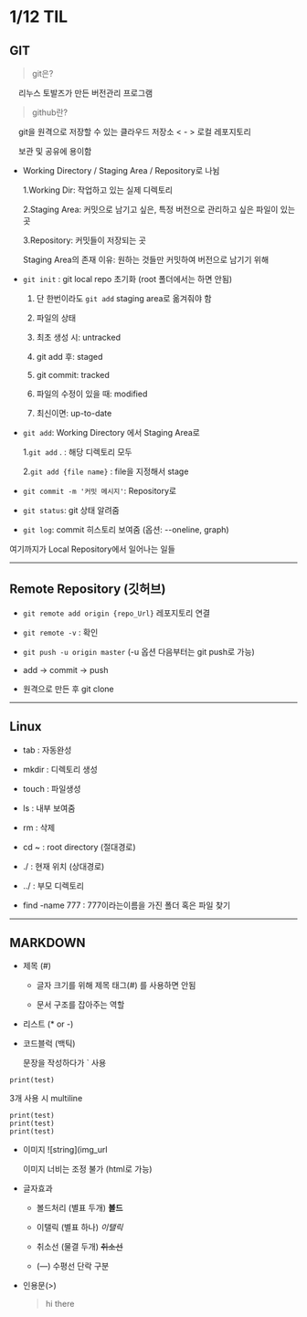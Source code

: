 # 1/12 TIL

## GIT

> git은?

    리누스 토발즈가 만든 버전관리 프로그램

> github란?

    git을 원격으로 저장할 수 있는 클라우드 저장소 < - > 로컬 레포지토리

    보관 및 공유에 용이함

- Working Directory / Staging Area / Repository로 나뉨
  
  1.Working Dir: 작업하고 있는 실제 디렉토리
  
  2.Staging Area: 커밋으로 남기고 싶은, 특정 버전으로 관리하고 싶은 파일이 있는 곳
  
  3.Repository: 커밋들이 저장되는 곳
  
  Staging Area의 존재 이유: 원하는 것들만 커밋하여 버전으로 남기기 위해
  

- `git init` : git local repo 초기화 (root 폴더에서는 하면 안됨)
  
  1. 단 한번이라도 `git add` staging area로 옮겨줘야 함
    
  2. 파일의 상태
    
    1. 최초 생성 시: untracked
      
    2. git add 후: staged
      
    3. git commit: tracked
      
    4. 파일의 수정이 있을 때: modified
      
    5. 최신이면: up-to-date
      
- `git add`: Working Directory 에서 Staging Area로
  
  1.`git add` . : 해당 디렉토리 모두
  
  2.`git add {file name}` : file을 지정해서 stage
  
- `git commit -m '커밋 메시지'`: Repository로
  
- `git status`: git 상태 알려줌
  
- `git log`: commit 히스토리 보여줌 (옵션: --oneline, graph)
  

여기까지가 Local Repository에서 일어나는 일들

---

## Remote Repository (깃허브)

- `git remote add origin {repo_Url}` 레포지토리 연결
  
- `git remote -v` : 확인
  
- `git push -u origin master` (-u 옵션 다음부터는 git push로 가능)
  

- add -> commit -> push
  
- 원격으로 만든 후 git clone
  

---

## Linux

- tab : 자동완성
  
- mkdir : 디렉토리 생성
  
- touch : 파일생성
  
- ls : 내부 보여줌
  
- rm : 삭제
  
- cd ~ : root directory (절대경로)
  
- ./ : 현재 위치 (상대경로)
  
- ../ : 부모 디렉토리
  
- find -name 777 : 777이라는이름을 가진 폴더 혹은 파일 찾기
  

---

## MARKDOWN

- 제목 (#)
  
  - 글자 크기를 위해 제목 태그(#) 를 사용하면 안됨
    
  - 문서 구조를 잡아주는 역할
    
- 리스트 (* or -)
  
- 코드블럭 (백틱)
  
  문장을 작성하다가 ` 사용
  

```
print(test)
```

3개 사용 시 multiline

```
print(test)
print(test)
print(test)
```

- 이미지 ![string](img_url
  
  이미지 너비는 조정 불가 (html로 가능)
  
- 글자효과
  
  - 볼드처리 (별표 두개) **볼드**
    
  - 이탤릭 (별표 하나) *이탤릭*
    
  - 취소선 (물결 두개) ~~취소선~~
    
  - (—) 수평선 단락 구분
    
- 인용문(>)
  
  > hi there
